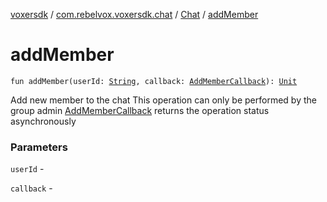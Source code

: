 [voxersdk](../../index.md) / [com.rebelvox.voxersdk.chat](../index.md) / [Chat](index.md) / [addMember](./add-member.md)

# addMember

`fun addMember(userId: `[`String`](https://kotlinlang.org/api/latest/jvm/stdlib/kotlin/-string/index.html)`, callback: `[`AddMemberCallback`](../../com.rebelvox.voxersdk.group-management-callbacks/-add-member-callback/index.md)`): `[`Unit`](https://kotlinlang.org/api/latest/jvm/stdlib/kotlin/-unit/index.html)

Add new member to the chat
This operation can only be performed by the group admin
[AddMemberCallback](../../com.rebelvox.voxersdk.group-management-callbacks/-add-member-callback/index.md) returns the operation status asynchronously

### Parameters

`userId` -

`callback` - 